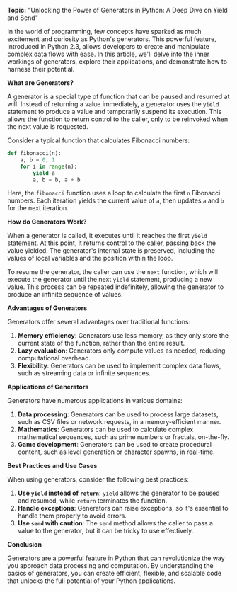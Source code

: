 **Topic:** "Unlocking the Power of Generators in Python: A Deep Dive on Yield and Send"

In the world of programming, few concepts have sparked as much excitement and curiosity as Python's generators. This powerful feature, introduced in Python 2.3, allows developers to create and manipulate complex data flows with ease. In this article, we'll delve into the inner workings of generators, explore their applications, and demonstrate how to harness their potential.

**What are Generators?**

A generator is a special type of function that can be paused and resumed at will. Instead of returning a value immediately, a generator uses the `yield` statement to produce a value and temporarily suspend its execution. This allows the function to return control to the caller, only to be reinvoked when the next value is requested.

Consider a typical function that calculates Fibonacci numbers:
```python
def fibonacci(n):
    a, b = 0, 1
    for i in range(n):
        yield a
        a, b = b, a + b
```
Here, the `fibonacci` function uses a loop to calculate the first `n` Fibonacci numbers. Each iteration yields the current value of `a`, then updates `a` and `b` for the next iteration.

**How do Generators Work?**

When a generator is called, it executes until it reaches the first `yield` statement. At this point, it returns control to the caller, passing back the value yielded. The generator's internal state is preserved, including the values of local variables and the position within the loop.

To resume the generator, the caller can use the `next` function, which will execute the generator until the next `yield` statement, producing a new value. This process can be repeated indefinitely, allowing the generator to produce an infinite sequence of values.

**Advantages of Generators**

Generators offer several advantages over traditional functions:

1. **Memory efficiency**: Generators use less memory, as they only store the current state of the function, rather than the entire result.
2. **Lazy evaluation**: Generators only compute values as needed, reducing computational overhead.
3. **Flexibility**: Generators can be used to implement complex data flows, such as streaming data or infinite sequences.

**Applications of Generators**

Generators have numerous applications in various domains:

1. **Data processing**: Generators can be used to process large datasets, such as CSV files or network requests, in a memory-efficient manner.
2. **Mathematics**: Generators can be used to calculate complex mathematical sequences, such as prime numbers or fractals, on-the-fly.
3. **Game development**: Generators can be used to create procedural content, such as level generation or character spawns, in real-time.

**Best Practices and Use Cases**

When using generators, consider the following best practices:

1. **Use `yield` instead of `return`**: `yield` allows the generator to be paused and resumed, while `return` terminates the function.
2. **Handle exceptions**: Generators can raise exceptions, so it's essential to handle them properly to avoid errors.
3. **Use `send` with caution**: The `send` method allows the caller to pass a value to the generator, but it can be tricky to use effectively.

**Conclusion**

Generators are a powerful feature in Python that can revolutionize the way you approach data processing and computation. By understanding the basics of generators, you can create efficient, flexible, and scalable code that unlocks the full potential of your Python applications.